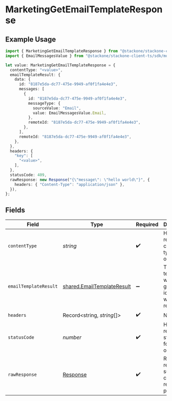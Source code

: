 # MarketingGetEmailTemplateResponse

## Example Usage

```typescript
import { MarketingGetEmailTemplateResponse } from "@stackone/stackone-client-ts/sdk/models/operations";
import { EmailMessagesValue } from "@stackone/stackone-client-ts/sdk/models/shared";

let value: MarketingGetEmailTemplateResponse = {
  contentType: "<value>",
  emailTemplateResult: {
    data: {
      id: "8187e5da-dc77-475e-9949-af0f1fa4e4e3",
      messages: [
        {
          id: "8187e5da-dc77-475e-9949-af0f1fa4e4e3",
          messageType: {
            sourceValue: "Email",
            value: EmailMessagesValue.Email,
          },
          remoteId: "8187e5da-dc77-475e-9949-af0f1fa4e4e3",
        },
      ],
      remoteId: "8187e5da-dc77-475e-9949-af0f1fa4e4e3",
    },
  },
  headers: {
    "key": [
      "<value>",
    ],
  },
  statusCode: 409,
  rawResponse: new Response("{\"message\": \"hello world\"}", {
    headers: { "Content-Type": "application/json" },
  }),
};
```

## Fields

| Field                                                                           | Type                                                                            | Required                                                                        | Description                                                                     |
| ------------------------------------------------------------------------------- | ------------------------------------------------------------------------------- | ------------------------------------------------------------------------------- | ------------------------------------------------------------------------------- |
| `contentType`                                                                   | *string*                                                                        | :heavy_check_mark:                                                              | HTTP response content type for this operation                                   |
| `emailTemplateResult`                                                           | [shared.EmailTemplateResult](../../../sdk/models/shared/emailtemplateresult.md) | :heavy_minus_sign:                                                              | The email template with the given identifier was retrieved.                     |
| `headers`                                                                       | Record<string, *string*[]>                                                      | :heavy_check_mark:                                                              | N/A                                                                             |
| `statusCode`                                                                    | *number*                                                                        | :heavy_check_mark:                                                              | HTTP response status code for this operation                                    |
| `rawResponse`                                                                   | [Response](https://developer.mozilla.org/en-US/docs/Web/API/Response)           | :heavy_check_mark:                                                              | Raw HTTP response; suitable for custom response parsing                         |